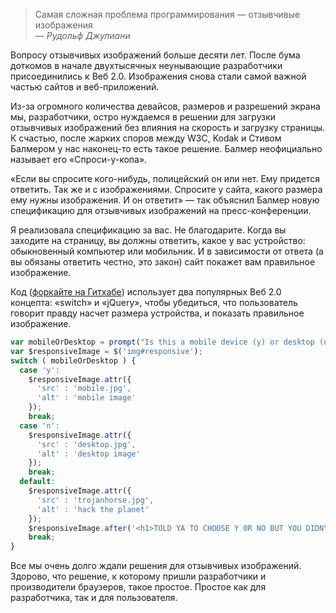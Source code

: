 <blockquote>
  Самая сложная проблема программирования — отзывчивые изображения

  <footer>
    — <cite>Рудольф Джулиани</cite>
  </footer>
</blockquote>

Вопросу отзывчивых изображений больше десяти лет. После бума доткомов в начале двухтысячных неунывающие разработчики присоединились к <nobr>Веб 2.0</nobr>. Изображения снова стали самой важной частью сайтов и веб-приложений.

Из-за огромного количества девайсов, размеров и разрешений экрана мы, разработчики, остро нуждаемся в решении для загрузки отзывчивых изображений без влияния на скорость и загрузку страницы. К счастью, после жарких споров между W3C, Kodak и Стивом Балмером у нас наконец-то есть такое решение. Балмер неофициально называет его «Спроси-у-копа».

«Если вы спросите кого-нибудь, полицейский он или нет. Ему придется ответить. Так же и с изображениями. Спросите у сайта, какого размера ему нужны изображения. И он ответит» — так объяснил Балмер новую спецификацию для отзывчивых изображений на пресс-конференции.

Я реализовала спецификацию за вас. Не благодарите. Когда вы заходите на страницу, вы должны ответить, какое у вас устройство: обыкновенный компьютер или мобильник. И в зависимости от ответа (а вы обязаны ответить честно, это закон) сайт покажет вам правильное изображение.

Код ([форкайте на Гитхабе](https://github.com/cssperverts/Ask-a-Cop-Responsive-Images-Solution)) использует два популярных <nobr>Веб 2.0</nobr> концепта: «switch» и «jQuery», чтобы убедиться, что пользователь говорит правду насчет размера устройства, и показать правильное изображение.

```javascript
var mobileOrDesktop = prompt("Is this a mobile device (y) or desktop (n)? y/n");
var $responsiveImage = $('img#responsive');
switch ( mobileOrDesktop ) {
  case 'y':
    $responsiveImage.attr({
      'src' : 'mobile.jpg',
      'alt' : 'mobile image'
    });
    break;
  case 'n':
    $responsiveImage.attr({
      'src' : 'desktop.jpg',
      'alt' : 'desktop image'
    });
    break;
  default:
    $responsiveImage.attr({
      'src' : 'trojanhorse.jpg',
      'alt' : 'hack the planet'
    });
    $responsiveImage.after('<h1>TOLD YA TO CHOOSE Y OR NO BUT YOU DIDN\'T SO<br />~ * V I R U S * ~');
    break;
}
```

Все мы очень долго ждали решения для отзывчивых изображений. Здорово, что решение, к которому пришли разработчики и производители браузеров, такое простое. Простое как для разработчика, так и для пользователя.
